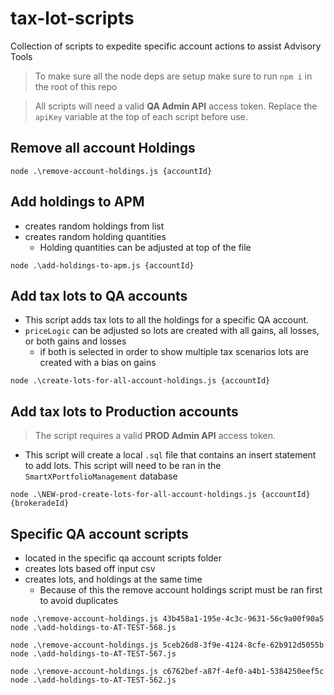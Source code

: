 # tax-lot-scripts
Collection of scripts to expedite specific account actions to assist Advisory Tools

> To make sure all the node deps are setup make sure to run ```npm i``` in the root of this repo

> All scripts will need a valid **QA Admin API** access token. Replace the ```apiKey``` variable at the top of each script before use. 

## Remove all account Holdings

```
node .\remove-account-holdings.js {accountId}
```

## Add holdings to APM
- creates random holdings from list
- creates random holding quantities
  - Holding quantities can be adjusted at top of the file

```
node .\add-holdings-to-apm.js {accountId}
```

## Add tax lots to QA accounts
- This script adds tax lots to all the holdings for a specific QA account.
- ```priceLogic``` can be adjusted so lots are created with all gains, all losses, or both gains and losses
  - if both is selected in order to show multiple tax scenarios lots are created with a bias on gains

```
node .\create-lots-for-all-account-holdings.js {accountId}
```

## Add tax lots to Production accounts
> The script requires a valid **PROD Admin API** access token.


- This script will create a local ```.sql``` file that contains an insert statement to add lots. This script will need to be ran in the ```SmartXPortfolioManagement``` database   


```
node .\NEW-prod-create-lots-for-all-account-holdings.js {accountId} {brokeradeId}
```

## Specific QA account scripts
- located in the specific qa account scripts folder
- creates lots based off input csv
- creates lots, and holdings at the same time
  - Because of this the remove account holdings script must be ran first to avoid duplicates

```
node .\remove-account-holdings.js 43b458a1-195e-4c3c-9631-56c9a00f90a5
node .\add-holdings-to-AT-TEST-568.js

node .\remove-account-holdings.js 5ceb26d8-3f9e-4124-8cfe-62b912d5055b
node .\add-holdings-to-AT-TEST-567.js

node .\remove-account-holdings.js c6762bef-a87f-4ef0-a4b1-5384250eef5c
node .\add-holdings-to-AT-TEST-562.js
```